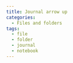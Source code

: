 ```yaml
---
title: Journal arrow up
categories:
  - Files and folders
tags:
  - file
  - folder
  - journal
  - notebook
---
```

